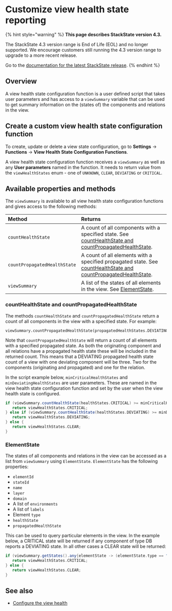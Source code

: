 # Customize view health state reporting

{% hint style="warning" %}
**This page describes StackState version 4.3.**

The StackState 4.3 version range is End of Life (EOL) and no longer supported. We encourage customers still running the 4.3 version range to upgrade to a more recent release.

Go to the [documentation for the latest StackState release](https://docs.stackstate.com/).
{% endhint %}

## Overview

A view health state configuration function is a user defined script that takes user parameters and has access to a `viewSummary` variable that can be used to get summary information on the \(states of\) the components and relations in the view.

## Create a custom view health state configuration function

To create, update or delete a view state configuration, go to **Settings** -&gt; **Functions**  -&gt; **View Health State Configuration Functions**.

A view health state configuration function receives a `viewSummary` as well as any **User parameters** named in the function. It needs to return value from the `viewHealthStates` enum - one of `UNKNOWN`, `CLEAR`, `DEVIATING` or `CRITICAL`. 

## Available properties and methods

The `viewSummary` is available to all view health state configuration functions and gives access to the following methods: 

| Method | Returns |
| :---|:---|
| `countHealthState` | A count of all components with a specified state. See [countHealthState and countPropagatedHealthState](#counthealthstate-and-countpropagatedstate). |
| `countPropagatedHealthState` | A count of all elements with a specified propagated state. See [countHealthState and countPropagatedHealthState](#counthealthstate-and-countpropagatedstate). |
| `viewSummary` | A list of the states of all elements in the view. See [ElementState](#elementstate). | 


### countHealthState and countPropagatedHealthState

The methods `countHealthState` and `countPropagatedHealthState` return a count of all components in the view with a specified state. For example:

```
viewSummary.countPropagatedHealthState(propagatedHealthStates.DEVIATING)
```

Note that `countPropagatedHealthState` will return a count of all elements with a specified propagated state. As both the originating component and all relations have a propagated health state these will be included in the returned count. This means that a DEVIATING propagated health state count of a view with one deviating component will be three. Two for the components (originating and propagated) and one for the relation.

In the script example below, `minCriticalHealthStates` and `minDeviatingHealthStates` are user parameters. These are named in the view health state configuration function and set by the user when the view health state is configured.

```groovy
if (viewSummary.countHealthState(healthStates.CRITICAL) >= minCriticalHealthStates) {
   return viewHealthStates.CRITICAL;
} else if (viewSummary.countHealthState(healthStates.DEVIATING) >= minDeviatingHealthStates) {
   return viewHealthStates.DEVIATING;
} else {
   return viewHealthStates.CLEAR;
}
```

### ElementState

The states of all components and relations in the view can be accessed as a list from `viewSummary` using `ElementState`. `ElementState` has the following properties: 

* `elementId`
* `stateId`
* `name`
* `layer`
* `domain`
*  A list of `environments`
*  A list of `labels`
*  Element `type`
*  `healthState`
*  `propagatedHealthState`
   
This can be used to query particular elements in the view. In the example below, a CRITICAL state will be returned if any component of type DB reports a DEVIATING state. In all other cases a CLEAR state will be returned:

```groovy
if (viewSummary.getStates().any{elementState -> (elementState.type == "DB") && (elementState.healthState >= healthStates.DEVIATING ) } ) {
   return viewHealthStates.CRITICAL;
} else {
   return viewHealthStates.CLEAR;
}
```

## See also

* [Configure the view health](/use/health-state-and-event-notifications/configure-view-health.md)

